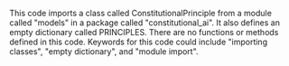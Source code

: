 This code imports a class called ConstitutionalPrinciple from a module called "models" in a package called "constitutional_ai". It also defines an empty dictionary called PRINCIPLES. There are no functions or methods defined in this code. Keywords for this code could include "importing classes", "empty dictionary", and "module import".

